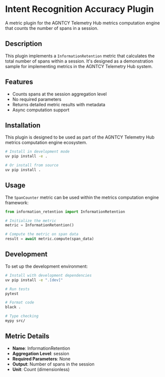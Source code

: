 # Intent Recognition Accuracy Plugin

A metric plugin for the AGNTCY Telemetry Hub metrics computation engine that counts the number of spans in a session.

## Description

This plugin implements a `InformationRetention` metric that calculates the total number of spans within a session. It's designed as a demonstration sample for implementing metrics in the AGNTCY Telemetry Hub system.

## Features

- Counts spans at the session aggregation level
- No required parameters
- Returns detailed metric results with metadata
- Async computation support

## Installation

This plugin is designed to be used as part of the AGNTCY Telemetry Hub metrics computation engine ecosystem.

```bash
# Install in development mode
uv pip install -e .

# Or install from source
uv pip install .
```

## Usage

The `SpanCounter` metric can be used within the metrics computation engine framework:

```python
from information_retention import InformationRetention

# Initialize the metric
metric = InformationRetention()

# Compute the metric on span data
result = await metric.compute(span_data)
```

## Development

To set up the development environment:

```bash
# Install with development dependencies
uv pip install -e ".[dev]"

# Run tests
pytest

# Format code
black .

# Type checking
mypy src/
```

## Metric Details

- **Name**: InformationRetention
- **Aggregation Level**: session
- **Required Parameters**: None
- **Output**: Number of spans in the session
- **Unit**: Count (dimensionless)
